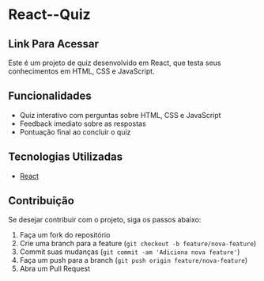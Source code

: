 # React--Quiz

## Link Para Acessar


Este é um projeto de quiz desenvolvido em React, que testa seus conhecimentos em HTML, CSS e JavaScript.

## Funcionalidades

- Quiz interativo com perguntas sobre HTML, CSS e JavaScript
- Feedback imediato sobre as respostas
- Pontuação final ao concluir o quiz

## Tecnologias Utilizadas

- [React](https://reactjs.org/)

## Contribuição

Se desejar contribuir com o projeto, siga os passos abaixo:

1. Faça um fork do repositório
2. Crie uma branch para a feature (`git checkout -b feature/nova-feature`)
3. Commit suas mudanças (`git commit -am 'Adiciona nova feature'`)
4. Faça um push para a branch (`git push origin feature/nova-feature`)
5. Abra um Pull Request



